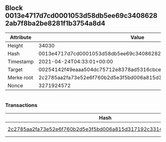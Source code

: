 ## Block 0013e4717d7cd0001053d58db5ee69c34086282ab7f8ba2be8281f1b3754a8d4

Attribute | Value
--- | ---
Height | 34030
Hash | 0013e4717d7cd0001053d58db5ee69c34086282ab7f8ba2be8281f1b3754a8d4
Timestamp | 2021-04-24T04:33:01+00:00
Target | 00254142f49eaaa504dc75712e8378ad5316cbcead634704b3734b6271167cc4
Merke root | 2c2785aa2fa73e52e6f760b2d5e3f5bd006a815d317192c3314368d457d1e4da
Nonce | 3271924572

```

```

### Transactions

Hash | Amount
--- | ---
[2c2785aa2fa73e52e6f760b2d5e3f5bd006a815d317192c3314368d457d1e4da](2c2785aa2fa73e52e6f760b2d5e3f5bd006a815d317192c3314368d457d1e4da.md) | 10.00000000 SKEPTI 
